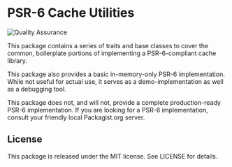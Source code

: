 # PSR-6 Cache Utilities

![Quality Assurance](https://github.com/php-fig/cache-util/workflows/Quality%20Assurance/badge.svg)

This package contains a series of traits and base classes to cover the common,
boilerplate portions of implementing a PSR-6-compliant cache library.

This package also provides a basic in-memory-only PSR-6 implementation. While
not useful for actual use, it serves as a demo-implementation as well as a
debugging tool.

This package does not, and will not, provide a complete production-ready PSR-6
implementation.  If you are looking for a PSR-6 implementation, consult your
friendly local Packagist.org server.

## License

This package is released under the MIT license.  See LICENSE for details.

